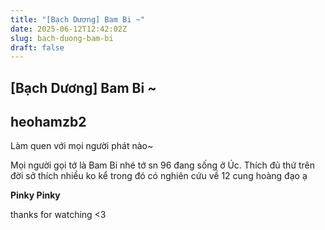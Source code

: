 ```yaml
---
title: "[Bạch Dương] Bam Bi ~"
date: 2025-06-12T12:42:02Z
slug: bach-duong-bam-bi
draft: false
---
```


## [Bạch Dương] Bam Bi ~

## heohamzb2

Làm quen với mọi người phát nào~
 
Mọi người gọi tớ là Bam Bi nhé tớ sn 96 đang sống ở Úc. Thích đủ thứ trên đời sở thích nhiều ko kể  trong đó có nghiên cứu về 12 cung hoàng đạo ạ 
 

 

 
 
 

 

 

 

**Pinky Pinky**
 

 
 

 

 
 
thanks for watching <3